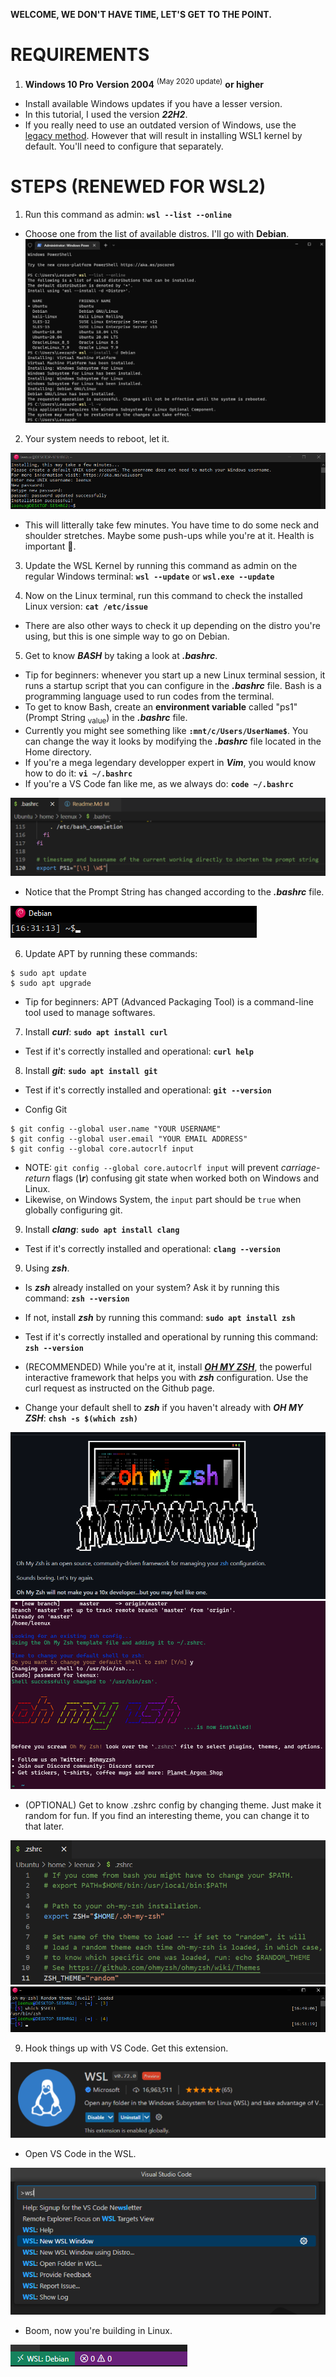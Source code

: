 **WELCOME, WE DON'T HAVE TIME, LET'S GET TO THE POINT.**

# REQUIREMENTS

1. **Windows 10 Pro** **Version 2004** <sup>(May 2020 update)</sup> **or higher**

- Install available Windows updates if you have a lesser version.
- In this tutorial, I used the version **_22H2_**.
- If you really need to use an outdated version of Windows, use the [legacy method](/wsl/legacy1909/Readme.Md). However that will result in installing WSL1 kernel by default. You'll need to configure that separately.

# STEPS (RENEWED FOR WSL2)

1. Run this command as admin: **`wsl --list --online`**

- Choose one from the list of available distros. I'll go with **Debian**.
  ![Alt text](/wsl/imgsrc/terminal_wsl_list_online.png?raw=true "Optional Title")

2. Your system needs to reboot, let it.

![Alt text](/wsl/imgsrc/installing_debian.png?raw=true "Optional Title")

- This will litterally take few minutes. You have time to do some neck and shoulder stretches. Maybe some push-ups while you're at it. Health is important 💪.

3. Update the WSL Kernel by running this command as admin on the regular Windows terminal: **`wsl --update`** or **`wsl.exe --update`**

4. Now on the Linux terminal, run this command to check the installed Linux version: **`cat /etc/issue`**

- There are also other ways to check it up depending on the distro you're using, but this is one simple way to go on Debian.

5. Get to know **_BASH_** by taking a look at **_.bashrc_**.

- Tip for beginners: whenever you start up a new Linux terminal session, it runs a startup script that you can configure in the **_.bashrc_** file. Bash is a programming language used to run codes from the terminal.
- To get to know Bash, create an **environment variable** called "ps1" (Prompt String <sub>value</sub>) in the **_.bashrc_** file.
- Currently you might see something like **`:mnt/c/Users/UserName$`**.
  You can change the way it looks by modifying the **_.bashrc_** file located in the Home directory.
- If you're a mega legendary developper expert in **_Vim_**, you would know how to do it: **`vi ~/.bashrc`**
- If you're a VS Code fan like me, as we always do: **`code ~/.bashrc`**

![Alt text](/wsl/imgsrc/vscode_first_bash_env_var.png?raw=true "Optional Title")

- Notice that the Prompt String has changed according to the **_.bashrc_** file.

![Alt text](/wsl/imgsrc/debian_ps1_modified.png?raw=true "Optional Title")

6. Update APT by running these commands:

```
$ sudo apt update
$ sudo apt upgrade
```

- Tip for beginners: APT (Advanced Packaging Tool) is a command-line tool used to manage softwares.

7. Install **_curl_**: **`sudo apt install curl`**

- Test if it's correctly installed and operational: **`curl help`**

8. Install **_git_**: **`sudo apt install git`**

- Test if it's correctly installed and operational: **`git --version`**

- Config Git

```
$ git config --global user.name "YOUR USERNAME"
$ git config --global user.email "YOUR EMAIL ADDRESS"
$ git config --global core.autocrlf input
```

- NOTE: `git config --global core.autocrlf input` will prevent _carriage-return_ flags (**_\r_**) confusing git state when worked both on Windows and Linux.
- Likewise, on Windows System, the `input` part should be `true` when globally configuring git.

9. Install **_clang_**: **`sudo apt install clang`**

- Test if it's correctly installed and operational: **`clang --version`**

9. Using **_zsh_**.

- Is **_zsh_** already installed on your system? Ask it by running this command: **`zsh --version`**

- If not, install **_zsh_** by running this command: **`sudo apt install zsh`**

- Test if it's correctly installed and operational by running this command: **`zsh --version`**

- (RECOMMENDED) While you're at it, install [**_OH MY ZSH_**](https://github.com/ohmyzsh/ohmyzsh), the powerful interactive framework that helps you with **_zsh_** configuration. Use the curl request as instructed on the Github page.

- Change your default shell to **_zsh_** if you haven't already with **_OH MY ZSH_**: **`chsh -s $(which zsh)`**

![Alt text](/wsl/imgsrc/github_oh_my_zsh.png?raw=true "Optional Title")
![Alt text](/wsl/imgsrc/zsh_oh_my_zsh.png?raw=true "Optional Title")

- (OPTIONAL) Get to know .zshrc config by changing theme. Just make it random for fun. If you find an interesting theme, you can change it to that later.

![Alt text](/wsl/imgsrc/vscode_zshrc_theme_random.png?raw=true "Optional Title")
![Alt text](/wsl/imgsrc/zsh_which_shell.png?raw=true "Optional Title")

9. Hook things up with VS Code. Get this extension.

![Alt text](/wsl/imgsrc/vscode_wsl_extension.png?raw=true "Optional Title")

- Open VS Code in the WSL.

![Alt text](/wsl/imgsrc/vscode_open_wsl_window.png?raw=true "Optional Title")

- Boom, now you're building in Linux.

![Alt text](/wsl/imgsrc/vscode_using_wsl.png?raw=true "Optional Title")
